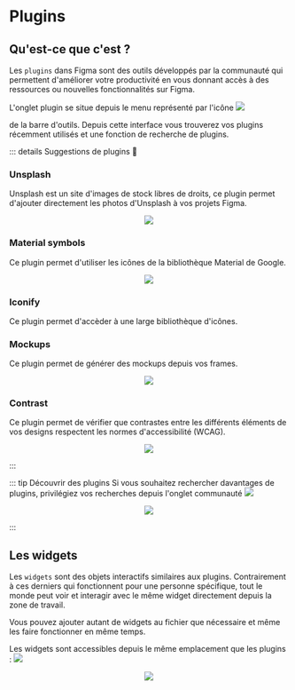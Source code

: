 # Plugins

## Qu'est-ce que c'est ?

Les `plugins` dans Figma sont des outils développés par la communauté qui permettent d'améliorer votre productivité en vous donnant accès à des ressources ou nouvelles fonctionnalités sur Figma.

L'onglet plugin se situe depuis le menu représenté par l'icône <img src="../../assets/img/figma/advanced-features/plugins/plugin-icon.png"></p> de la barre d'outils. Depuis cette interface vous trouverez vos plugins récemment utilisés et une fonction de recherche de plugins.

::: details Suggestions de plugins 🎲

### Unsplash

Unsplash est un site d'images de stock libres de droits, ce plugin permet d'ajouter directement les photos d'Unsplash à vos projets Figma.

<p align="center"><img src="../../assets/img/figma/advanced-features/plugins/unsplash.png"></p>

### Material symbols

Ce plugin permet d'utiliser les icônes de la bibliothèque Material de Google.

<p align="center"><img src="../../assets/img/figma/advanced-features/plugins/material-symbols.png"></p>

### Iconify

Ce plugin permet d'accèder à une large bibliothèque d'icônes.

### Mockups

Ce plugin permet de générer des mockups depuis vos frames.

<p align="center"><img src="../../assets/img/figma/advanced-features/plugins/mockup.png"></p>

### Contrast

Ce plugin permet de vérifier que contrastes entre les différents éléments de vos designs respectent les normes d'accessibilité (WCAG).

<p align="center"><img src="../../assets/img/figma/advanced-features/plugins/contrast.png"></p>
:::

::: tip Découvrir des plugins
Si vous souhaitez rechercher davantages de plugins, privilégiez vos recherches depuis l'onglet communauté <img src="../../assets/img/figma/advanced-features/plugins/community-icon.png"></p> 

<p align="center"><img src="../../assets/img/figma/advanced-features/plugins/community.png"></p>
:::

## Les widgets

 Les `widgets` sont des objets interactifs similaires aux plugins. Contrairement à ces derniers qui fonctionnent pour une personne spécifique, tout le monde peut voir et interagir avec le même widget directement depuis la zone de travail.
 
 Vous pouvez ajouter autant de widgets au fichier que nécessaire et même les faire fonctionner en même temps.

 Les widgets sont accessibles depuis le même emplacement que les plugins : <img src="../../assets/img/figma/advanced-features/plugins/plugin-icon.png"></p> 

 <p align="center"><img src="../../assets/img/figma/advanced-features/plugins/widget.png"></p>